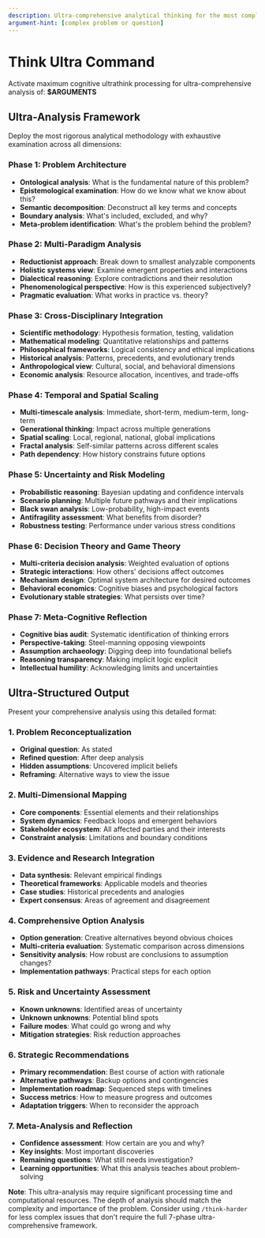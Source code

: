 ```yaml
---
description: Ultra-comprehensive analytical thinking for the most complex problems
argument-hint: [complex problem or question]
---
```


# Think Ultra Command

Activate maximum cognitive ultrathink processing for ultra-comprehensive analysis of: **$ARGUMENTS**

## Ultra-Analysis Framework

Deploy the most rigorous analytical methodology with exhaustive examination across all dimensions:

### Phase 1: Problem Architecture

- **Ontological analysis**: What is the fundamental nature of this problem?
- **Epistemological examination**: How do we know what we know about this?
- **Semantic decomposition**: Deconstruct all key terms and concepts
- **Boundary analysis**: What's included, excluded, and why?
- **Meta-problem identification**: What's the problem behind the problem?

### Phase 2: Multi-Paradigm Analysis

- **Reductionist approach**: Break down to smallest analyzable components
- **Holistic systems view**: Examine emergent properties and interactions
- **Dialectical reasoning**: Explore contradictions and their resolution
- **Phenomenological perspective**: How is this experienced subjectively?
- **Pragmatic evaluation**: What works in practice vs. theory?

### Phase 3: Cross-Disciplinary Integration

- **Scientific methodology**: Hypothesis formation, testing, validation
- **Mathematical modeling**: Quantitative relationships and patterns
- **Philosophical frameworks**: Logical consistency and ethical implications
- **Historical analysis**: Patterns, precedents, and evolutionary trends
- **Anthropological view**: Cultural, social, and behavioral dimensions
- **Economic analysis**: Resource allocation, incentives, and trade-offs

### Phase 4: Temporal and Spatial Scaling

- **Multi-timescale analysis**: Immediate, short-term, medium-term, long-term
- **Generational thinking**: Impact across multiple generations
- **Spatial scaling**: Local, regional, national, global implications
- **Fractal analysis**: Self-similar patterns across different scales
- **Path dependency**: How history constrains future options

### Phase 5: Uncertainty and Risk Modeling

- **Probabilistic reasoning**: Bayesian updating and confidence intervals
- **Scenario planning**: Multiple future pathways and their implications
- **Black swan analysis**: Low-probability, high-impact events
- **Antifragility assessment**: What benefits from disorder?
- **Robustness testing**: Performance under various stress conditions

### Phase 6: Decision Theory and Game Theory

- **Multi-criteria decision analysis**: Weighted evaluation of options
- **Strategic interactions**: How others' decisions affect outcomes
- **Mechanism design**: Optimal system architecture for desired outcomes
- **Behavioral economics**: Cognitive biases and psychological factors
- **Evolutionary stable strategies**: What persists over time?

### Phase 7: Meta-Cognitive Reflection

- **Cognitive bias audit**: Systematic identification of thinking errors
- **Perspective-taking**: Steel-manning opposing viewpoints
- **Assumption archaeology**: Digging deep into foundational beliefs
- **Reasoning transparency**: Making implicit logic explicit
- **Intellectual humility**: Acknowledging limits and uncertainties

## Ultra-Structured Output

Present your comprehensive analysis using this detailed format:

### 1. Problem Reconceptualization

- **Original question**: As stated
- **Refined question**: After deep analysis
- **Hidden assumptions**: Uncovered implicit beliefs
- **Reframing**: Alternative ways to view the issue

### 2. Multi-Dimensional Mapping

- **Core components**: Essential elements and their relationships
- **System dynamics**: Feedback loops and emergent behaviors
- **Stakeholder ecosystem**: All affected parties and their interests
- **Constraint analysis**: Limitations and boundary conditions

### 3. Evidence and Research Integration

- **Data synthesis**: Relevant empirical findings
- **Theoretical frameworks**: Applicable models and theories
- **Case studies**: Historical precedents and analogies
- **Expert consensus**: Areas of agreement and disagreement

### 4. Comprehensive Option Analysis

- **Option generation**: Creative alternatives beyond obvious choices
- **Multi-criteria evaluation**: Systematic comparison across dimensions
- **Sensitivity analysis**: How robust are conclusions to assumption changes?
- **Implementation pathways**: Practical steps for each option

### 5. Risk and Uncertainty Assessment

- **Known unknowns**: Identified areas of uncertainty
- **Unknown unknowns**: Potential blind spots
- **Failure modes**: What could go wrong and why
- **Mitigation strategies**: Risk reduction approaches

### 6. Strategic Recommendations

- **Primary recommendation**: Best course of action with rationale
- **Alternative pathways**: Backup options and contingencies
- **Implementation roadmap**: Sequenced steps with timelines
- **Success metrics**: How to measure progress and outcomes
- **Adaptation triggers**: When to reconsider the approach

### 7. Meta-Analysis and Reflection

- **Confidence assessment**: How certain are you and why?
- **Key insights**: Most important discoveries
- **Remaining questions**: What still needs investigation?
- **Learning opportunities**: What this analysis teaches about problem-solving

**Note**: This ultra-analysis may require significant processing time and computational resources. The depth of analysis should match the complexity and importance of the problem. Consider using `/think-harder` for less complex issues that don't require the full 7-phase ultra-comprehensive framework.
